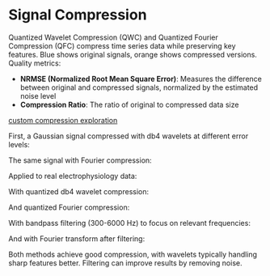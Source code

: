 # Signal Compression

Quantized Wavelet Compression (QWC) and Quantized Fourier Compression (QFC) compress time series data while preserving key features. Blue shows original signals, orange shows compressed versions. Quality metrics:

- **NRMSE (Normalized Root Mean Square Error)**: Measures the difference between original and compressed signals, normalized by the estimated noise level
- **Compression Ratio**: The ratio of original to compressed data size

[custom compression exploration](?custom-compression-exploration)

First, a Gaussian signal compressed with db4 wavelets at different error levels:

<div class="compression-plot" wavelet_name="db4" num_samples="1024" signal_type="gaussian_noise" nrmses="0.1,0.3,0.6"></div>

The same signal with Fourier compression:

<div class="compression-plot" wavelet_name="fourier" num_samples="1024" signal_type="gaussian_noise" nrmses="0.6" transform="fourier"></div>

Applied to real electrophysiology data:

With quantized db4 wavelet compression:

<div class="compression-plot" wavelet_name="db4" num_samples="1024" signal_type="real_ephys_1" nrmses="0.1,0.3,0.6"></div>

And quantized Fourier compression:

<div class="compression-plot" wavelet_name="fourier" num_samples="1024" signal_type="real_ephys_1" nrmses="0.6" transform="fourier"></div>

With bandpass filtering (300-6000 Hz) to focus on relevant frequencies:

<div class="compression-plot" wavelet_name="db4" num_samples="1024" signal_type="real_ephys_1" nrmses="0.6" filt_lowcut="300" filt_highcut="6000"></div>

And with Fourier transform after filtering:

<div class="compression-plot" wavelet_name="fourier" num_samples="1024" signal_type="real_ephys_1" nrmses="0.6" transform="fourier" filt_lowcut="300" filt_highcut="6000"></div>

Both methods achieve good compression, with wavelets typically handling sharp features better. Filtering can improve results by removing noise.
